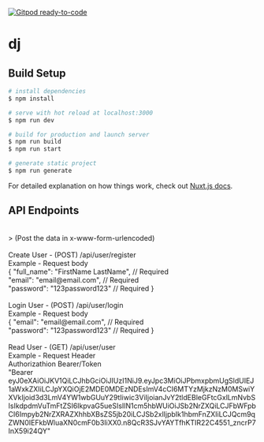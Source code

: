 [![Gitpod ready-to-code](https://img.shields.io/badge/Gitpod-ready--to--code-blue?logo=gitpod)](https://gitpod.io/#https://github.com/gjproenca/dj)

# dj

## Build Setup

```bash
# install dependencies
$ npm install

# serve with hot reload at localhost:3000
$ npm run dev

# build for production and launch server
$ npm run build
$ npm run start

# generate static project
$ npm run generate
```

For detailed explanation on how things work, check out [Nuxt.js docs](https://nuxtjs.org).

## API Endpoints
<br />
> (Post the data in x-www-form-urlencoded) <br />
<br />
Create User - (POST) /api/user/register <br />
Example - Request body <br />
{ "full_name": "FirstName LastName", // Required <br />
  "email": "email@email.com", // Required <br />
  "password": "123password123" // Required } <br />
<br />
Login User - (POST) /api/user/login <br />
Example - Request body <br />
{ "email": "email@email.com", // Required <br />
  "password": "123password123" // Required } <br />
<br />
Read User - (GET) /api/user/user <br />
Example - Request Header <br />
Authorizathion Bearer/Token <br />
"Bearer eyJ0eXAiOiJKV1QiLCJhbGciOiJIUzI1NiJ9.eyJpc3MiOiJPbmxpbmUgSldUIEJ1aWxkZXIiLCJpYXQiOjE2MDE0MDEzNDEsImV4cCI6MTYzMjkzNzM0MSwiYXVkIjoid3d3LmV4YW1wbGUuY29tIiwic3ViIjoianJvY2tldEBleGFtcGxlLmNvbSIsIkdpdmVuTmFtZSI6IkpvaG5ueSIsIlN1cm5hbWUiOiJSb2NrZXQiLCJFbWFpbCI6Impyb2NrZXRAZXhhbXBsZS5jb20iLCJSb2xlIjpbIk1hbmFnZXIiLCJQcm9qZWN0IEFkbWluaXN0cmF0b3IiXX0.n8QcR3SJvYAYTfhKTIR22C4551_zncrP7InX59i24QY"
